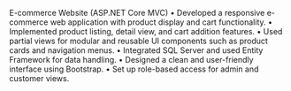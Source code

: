 E-commerce Website (ASP.NET Core MVC)
•	Developed a responsive e-commerce web application with product display and cart functionality.
•	Implemented product listing, detail view, and cart addition features.
•	Used partial views for modular and reusable UI components such as product cards and navigation menus.
•	Integrated SQL Server and used Entity Framework for data handling.
•	Designed a clean and user-friendly interface using Bootstrap.
•	Set up role-based access for admin and customer views.
